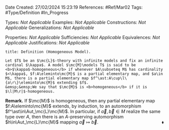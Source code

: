 <div class="topSpace"></div>

Date Created: 27/02/2024 15:23:19
References: #Ref/Mar02
Tags: #Type/Definition #In_Progress

Types: <i>Not Applicable</i>
Examples: <i>Not Applicable</i>
Constructions: <i>Not Applicable</i>
Generalizations: <i>Not Applicable</i>

Properties: <i>Not Applicable</i>
Sufficiencies: <i>Not Applicable</i>
Equivalences: <i>Not Applicable</i>
Justifications: <i>Not Applicable</i>

``` ad-Definition
title: Definition (Homogeneous Model).

Let $T$ be an $\mc{L}$-theory with infinite models and fix an infinite cardinal $\kappa$. A model $\mc{M}\models T$ is said to be <b>$\kappa$-homogeneous</b> if whenever $A\subseteq M$ has cardinality $<\kappa$, $f:A\eleminto\mc{M}$ is a partial elementary map, and $a\in M$, there is a partial elementary map $f^\ast:A\cup\l\{a\r\}\eleminto\mc{M}$ extending $f$.
&emsp;&emsp;We say that $\mc{M}$ is <b>homogeneous</b> if it is $\l|M\r|$-homogeneous.

```

<b>Remark.</b> If $\mc{M}$ is homogeneous, then any partial elementary map $f:A\eleminto\mc{M}$ extends, by induction, to an automorphism $f^\ast\in\Aut_\mc{L}\mc{M}$. In particular, if $\vec{a},\vec{b}\in M$ realize the same type over $A$, then there is an $A$-preserving automorphism $h\in\Aut_\mc{L}\mc{M}$ mapping $\vec{a}\mapsto\vec{b}$.<span style="float:right;">$\blacklozenge$</span>

